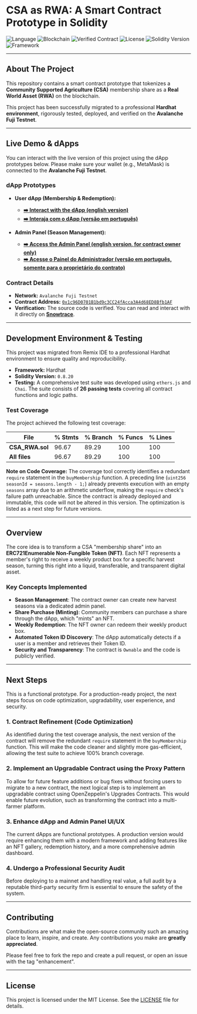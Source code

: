 # CSA as RWA: A Smart Contract Prototype in Solidity

![Language](https://img.shields.io/badge/Language-Solidity-orange)
![Blockchain](https://img.shields.io/badge/Blockchain-Avalanche_Fuji-red)
![Verified Contract](https://img.shields.io/badge/Contract-Verified-green)
![License](https://img.shields.io/badge/License-MIT-blue)
![Solidity Version](https://img.shields.io/badge/Solidity-0.8.20-yellow.svg)
![Framework](https://img.shields.io/badge/Framework-Hardhat-purple.svg)

___

## About The Project

This repository contains a smart contract prototype that tokenizes a **Community Supported Agriculture (CSA)** membership share as a **Real World Asset (RWA)** on the blockchain.

This project has been successfully migrated to a professional **Hardhat environment**, rigorously tested, deployed, and verified on the **Avalanche Fuji Testnet**.
___

## Live Demo & dApps

You can interact with the live version of this project using the dApp prototypes below. Please make sure your wallet (e.g., MetaMask) is connected to the **Avalanche Fuji Testnet**.

### dApp Prototypes

*   **User dApp (Membership & Redemption):**
    *   **[➡️ Interact with the dApp (english version)](https://ecolab-web3.github.io/csa-rwa-solidity/index-en.html)**
    *   **[➡️ Interaja com o dApp (versão em português)](https://ecolab-web3.github.io/csa-rwa-solidity/index-pt_br.html)**

*   **Admin Panel (Season Management):**
    *   **[➡️ Access the Admin Panel (english version, for contract owner only)](https://ecolab-web3.github.io/csa-rwa-solidity/admin-en.html)**
    *   **[➡️ Acesse o Painel do Administrador (versão em português, somente para o proprietário do contrato)](https://ecolab-web3.github.io/csa-rwa-solidity/admin-pt_br.html)**

### Contract Details

*   **Network:** `Avalanche Fuji Testnet`
*   **Contract Address:** [`0x1c96D0701B1bd9c3CC24fAcca3A4d68ED8Bfb1AF`](https://testnet.snowtrace.io/address/0x1c96D0701B1bd9c3CC24fAcca3A4d68ED8Bfb1AF)
*   **Verification:** The source code is verified. You can read and interact with it directly on **[Snowtrace](https://testnet.snowtrace.io/address/0x1c96D0701B1bd9c3CC24fAcca3A4d68ED8Bfb1AF#code)**.

---

## Development Environment & Testing

This project was migrated from Remix IDE to a professional Hardhat environment to ensure quality and reproducibility.

*   **Framework:** Hardhat
*   **Solidity Version:** `0.8.20`
*   **Testing:** A comprehensive test suite was developed using `ethers.js` and `Chai`. The suite consists of **26 passing tests** covering all contract functions and logic paths.

### Test Coverage

The project achieved the following test coverage:

| File             | % Stmts | % Branch | % Funcs | % Lines |
|------------------|---------|----------|---------|---------|
| **CSA_RWA.sol**  | 96.67   | 89.29    | 100     | 100     |
| **All files**    | 96.67   | 89.29    | 100     | 100     |

**Note on Code Coverage:** The coverage tool correctly identifies a redundant `require` statement in the `buyMembership` function. A preceding line (`uint256 seasonId = seasons.length - 1;`) already prevents execution with an empty `seasons` array due to an arithmetic underflow, making the `require` check's failure path unreachable. Since the contract is already deployed and immutable, this code will not be altered in this version. The optimization is listed as a next step for future versions.

---

## Overview

The core idea is to transform a CSA "membership share" into an **ERC721Enumerable Non-Fungible Token (NFT)**. Each NFT represents a member's right to receive a weekly product box for a specific harvest season, turning this right into a liquid, transferable, and transparent digital asset.

### Key Concepts Implemented

*   **Season Management**: The contract owner can create new harvest seasons via a dedicated admin panel.
*   **Share Purchase (Minting)**: Community members can purchase a share through the dApp, which "mints" an NFT.
*   **Weekly Redemption**: The NFT owner can redeem their weekly product box.
*   **Automated Token ID Discovery**: The dApp automatically detects if a user is a member and retrieves their Token ID.
*   **Security and Transparency**: The contract is `Ownable` and the code is publicly verified.

---

## Next Steps

This is a functional prototype. For a production-ready project, the next steps focus on code optimization, upgradability, user experience, and security.

### 1. Contract Refinement (Code Optimization)

As identified during the test coverage analysis, the next version of the contract will remove the redundant `require` statement in the `buyMembership` function. This will make the code cleaner and slightly more gas-efficient, allowing the test suite to achieve 100% branch coverage.

### 2. Implement an Upgradable Contract using the Proxy Pattern

To allow for future feature additions or bug fixes without forcing users to migrate to a new contract, the next logical step is to implement an upgradable contract using OpenZeppelin's Upgrades Contracts. This would enable future evolution, such as transforming the contract into a multi-farmer platform.

### 3. Enhance dApp and Admin Panel UI/UX

The current dApps are functional prototypes. A production version would require enhancing them with a modern framework and adding features like an NFT gallery, redemption history, and a more comprehensive admin dashboard.

### 4. Undergo a Professional Security Audit

Before deploying to a mainnet and handling real value, a full audit by a reputable third-party security firm is essential to ensure the safety of the system.

___

## Contributing

Contributions are what make the open-source community such an amazing place to learn, inspire, and create. Any contributions you make are **greatly appreciated**.

Please feel free to fork the repo and create a pull request, or open an issue with the tag "enhancement".

---

## License


This project is licensed under the MIT License. See the [LICENSE](LICENSE) file for details.
